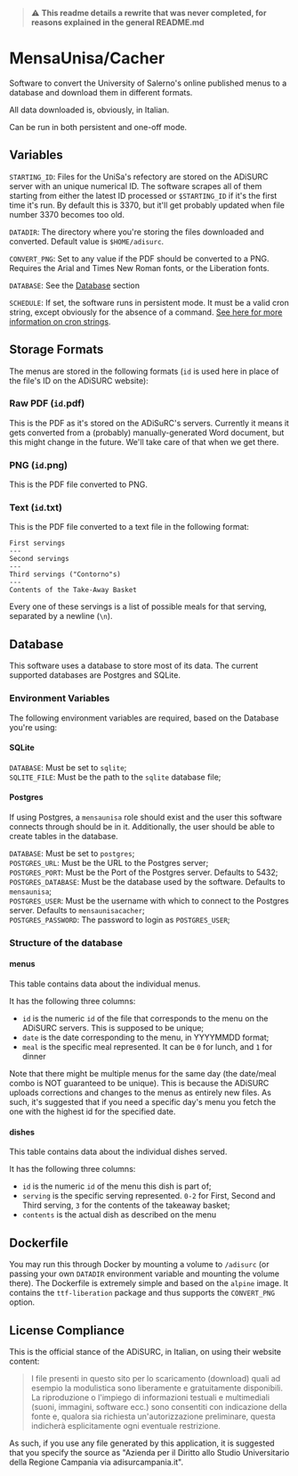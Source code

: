 > ⚠️ **This readme details a rewrite that was never completed, for reasons explained in the general README.md**

# MensaUnisa/Cacher
Software to convert the University of Salerno's online published menus to 
a database and download them in different formats.

All data downloaded is, obviously, in Italian.

Can be run in both persistent and one-off mode.

## Variables
`STARTING_ID`: Files for the UniSa's refectory are stored on the ADiSURC server 
with an unique numerical ID. The software scrapes all of them starting from either
the latest ID processed or `$STARTING_ID` if it's the first time it's run. By default
this is 3370, but it'll get probably updated when file number 3370 becomes too old.

`DATADIR`: The directory where you're storing the files downloaded and converted.
Default value is `$HOME/adisurc`.

`CONVERT_PNG`: Set to any value if the PDF should be converted to a PNG. Requires
the Arial and Times New Roman fonts, or the Liberation fonts.

`DATABASE`: See the [Database](#database) section

`SCHEDULE`: If set, the software runs in persistent mode. It must be a valid cron
string, except obviously for the absence of a command. [See here for more information
on cron strings](https://pubs.opengroup.org/onlinepubs/9699919799/).

## Storage Formats
The menus are stored in the following formats (`id` is used here in place of the
file's ID on the ADiSURC website):

### Raw PDF (`id`.pdf)
This is the PDF as it's stored on the ADiSuRC's servers. Currently it means it gets 
converted from a (probably) manually-generated Word document, but this might change
in the future. We'll take care of that when we get there.

### PNG (`id`.png)
This is the PDF file converted to PNG.

### Text (`id`.txt)
This is the PDF file converted to a text file in the following format:
```
First servings
---
Second servings
---
Third servings ("Contorno"s)
---
Contents of the Take-Away Basket
```
Every one of these servings is a list of possible meals for that serving, separated
by a newline (`\n`).

## Database
This software uses a database to store most of its data. The current supported 
databases are Postgres and SQLite.

### Environment Variables
The following environment variables are required, based on the Database you're
using:
#### SQLite
`DATABASE`: Must be set to `sqlite`;  
`SQLITE_FILE`: Must be the path to the `sqlite` database file;

#### Postgres
If using Postgres, a `mensaunisa` role should exist and the user this software
connects through should be in it. Additionally, the user should be able to create
tables in the database.

`DATABASE`: Must be set to `postgres`;  
`POSTGRES_URL`: Must be the URL to the Postgres server;  
`POSTGRES_PORT`: Must be the Port of the Postgres server. Defaults to 5432;  
`POSTGRES_DATABASE`: Must be the database used by the software. Defaults to `mensaunisa`;  
`POSTGRES_USER`: Must be the username with which to connect to the Postgres server.
Defaults to `mensaunisacacher`;  
`POSTGRES_PASSWORD`: The password to login as `POSTGRES_USER`;

### Structure of the database

#### menus
This table contains data about the individual menus.

It has the following three columns:
* `id` is the numeric `id` of the file that corresponds to the menu on the ADiSURC
servers. This is supposed to be unique;
* `date` is the date corresponding to the menu, in YYYYMMDD format;
* `meal` is the specific meal represented. It can be `0` for lunch, and `1` for dinner

Note that there might be multiple menus for the same day (the date/meal combo is
NOT guaranteed to be unique). This is because the ADiSURC uploads corrections and
changes to the menus as entirely new files. As such, it's suggested that if you
need a specific day's menu you fetch the one with the highest id for the specified
date.

#### dishes
This table contains data about the individual dishes served.

It has the following three columns:
* `id` is the numeric `id` of the menu this dish is part of;
* `serving` is the specific serving represented. `0-2` for First, Second and Third
serving, `3` for the contents of the takeaway basket;
* `contents` is the actual dish as described on the menu

## Dockerfile
You may run this through Docker by mounting a volume to `/adisurc` (or passing your
own `DATADIR` environment variable and mounting the volume there). The Dockerfile
is extremely simple and based on the `alpine` image. It contains the `ttf-liberation`
package and thus supports the `CONVERT_PNG` option.

## License Compliance
This is the official stance of the ADiSURC, in Italian, on using their website content:

> I file presenti in questo sito per lo scaricamento (download) quali ad esempio
> la modulistica sono liberamente e gratuitamente disponibili. La riproduzione o
> l'impiego di informazioni testuali e multimediali (suoni, immagini, software ecc.)
> sono consentiti con indicazione della fonte e, qualora sia richiesta un'autorizzazione
> preliminare, questa indicherà esplicitamente ogni eventuale restrizione.

As such, if you use any file generated by this application, it is suggested that
you specify the source as "Azienda per il Diritto allo Studio Universitario della
Regione Campania via adisurcampania.it".
